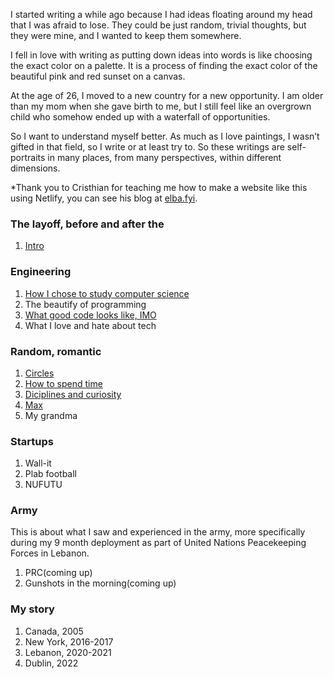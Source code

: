 I started writing a while ago because I had ideas floating around my head that I was afraid to lose. They could be just random, trivial thoughts, but they were mine, and I wanted to keep them somewhere. 

I fell in love with writing as putting down ideas into words is like choosing the exact color on a palette. It is a process of finding the exact color of the beautiful pink and red sunset on a canvas.

At the age of 26, I moved to a new country for a new opportunity. I am older than my mom when she gave birth to me, but I still feel like an overgrown child who somehow ended up with a waterfall of opportunities. 

So I want to understand myself better. As much as I love paintings, I wasn’t gifted in that field, so I write or at least try to. So these writings are self-portraits in many places, from many perspectives, within different dimensions.

*Thank you to Cristhian for teaching me how to make a website like this using Netlify, you can see his blog at [elba.fyi](https://www.elba.fyi/).

### The layoff, before and after the
1. [Intro](/blog?post=layoff-intro)

### Engineering
1. [How I chose to study computer science](/blog?post=computer-science)
2. The beautify of programming
3. [What good code looks like, IMO](/blog?post=good-code)
4. What I love and hate about tech

### Random, romantic
1. [Circles](/blog?post=circles)
2. [How to spend time](/blog?post=time)
3. [Diciplines and curiosity](/blog?post=discipline-and-curiosity)
4. [Max](/blog?post=max)
5. My grandma


### Startups
1. Wall-it
2. Plab football
3. NUFUTU

### Army
This is about what I saw and experienced in the army, more specifically during my 9 month deployment as part of United Nations Peacekeeping Forces in Lebanon.

1. PRC(coming up)
2. Gunshots in the morning(coming up)

### My story

1. Canada, 2005
2. New York, 2016-2017
3. Lebanon, 2020-2021
3. Dublin, 2022
